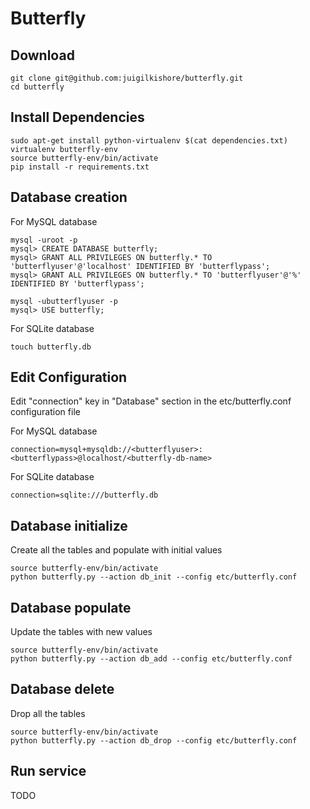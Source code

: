 Butterfly
=========

Download
--------
```commandline
git clone git@github.com:juigilkishore/butterfly.git
cd butterfly
```

Install Dependencies
--------------------
```commandline
sudo apt-get install python-virtualenv $(cat dependencies.txt)
virtualenv butterfly-env
source butterfly-env/bin/activate
pip install -r requirements.txt
```

Database creation
-----------------
For MySQL database
```commandline
mysql -uroot -p
mysql> CREATE DATABASE butterfly;
mysql> GRANT ALL PRIVILEGES ON butterfly.* TO 'butterflyuser'@'localhost' IDENTIFIED BY 'butterflypass';
mysql> GRANT ALL PRIVILEGES ON butterfly.* TO 'butterflyuser'@'%' IDENTIFIED BY 'butterflypass';

mysql -ubutterflyuser -p
mysql> USE butterfly;
```

For SQLite database
```commandline
touch butterfly.db
```

Edit Configuration
------------------
Edit "connection" key in "Database" section in the etc/butterfly.conf configuration file

For MySQL database
```commandline
connection=mysql+mysqldb://<butterflyuser>:<butterflypass>@localhost/<butterfly-db-name>
```

For SQLite database
```commandline
connection=sqlite:///butterfly.db
```

Database initialize
-------------------
Create all the tables and populate with initial values
```commandline
source butterfly-env/bin/activate
python butterfly.py --action db_init --config etc/butterfly.conf
```

Database populate
-----------------
Update the tables with new values
```commandline
source butterfly-env/bin/activate
python butterfly.py --action db_add --config etc/butterfly.conf
```

Database delete
---------------
Drop all the tables
```commandline
source butterfly-env/bin/activate
python butterfly.py --action db_drop --config etc/butterfly.conf
```

Run service
-----------
TODO

